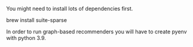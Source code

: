 You might need to install lots of dependencies first.

brew install suite-sparse


In order to run graph-based recommenders you will have to create pyenv with python 3.9.
